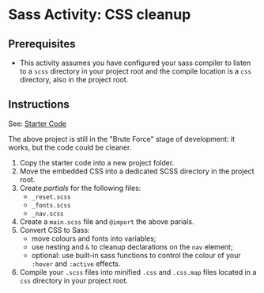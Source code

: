 # Sass Activity: CSS cleanup
## Prerequisites
- This activity assumes you have configured your sass compiler to listen to a `scss` directory in your project root and the compile location is a `css` directory, also in the project root.

## Instructions
See: [Starter Code](starter)

The above project is still in the "Brute Force" stage of development: it works, but the code could be cleaner.
1. Copy the starter code into a new project folder.
2. Move the embedded CSS into a dedicated SCSS directory in the project root.
3. Create _partials_ for the following files:
    - `_reset.scss`
    - `_fonts.scss`
    - `_nav.scss`
4. Create a `main.scss` file and `@import` the above parials.
5. Convert CSS to Sass:
    - move colours and fonts into variables;
    - use nesting and `&` to cleanup declarations on the `nav` element;
    - optional: use built-in sass functions to control the colour of your `:hover` and `:active` effects.
6. Compile your `.scss` files into minified `.css` and `.css.map` files located in a `css` directory in your project root.